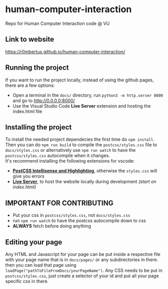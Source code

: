 # human-computer-interaction
Repo for Human Computer Interaction code @ VU

## Link to website
https://r0mbertus.github.io/human-computer-interaction/

## Running the project
If you want to run the project locally, instead of using the github pages, 
there are a few options:
* Open a terminal in the `docs/` directory, run `python3 -m http.server 8000`
and go to http://0.0.0.0:8000/
* Use the Visual Studio Code **Live Server** extension and hosting the 
index.html file

## Installing the project
To install the needed project dependecies the first time do `npm install`.  
Then you can do `npm run build` to compile the `postcss/styles.css` file to 
`docs/styles.css` or alternatively use `npm run watch` to have the 
`postcss/styles.css` autocompile when it changes.  
It's recommend installing the following extensions for vscode:
* **[PostCSS Intellisense and Highlighting](https://marketplace.visualstudio.com/items?itemName=vunguyentuan.vscode-postcss)**, 
otherwise the `styles.css` will give you errors
* **[Live Server](https://marketplace.visualstudio.com/items?itemName=ritwickdey.LiveServer)**, 
to host the website locally during development *(start on index.html)*

## IMPORTANT FOR CONTRIBUTING
* Put your css in `postcss/styles.css`, not `docs/styles.css`
* run `npm run watch` to have the postcss autocompile down to css
* **ALWAYS** fetch before doing anything

## Editing your page
Any HTML and Javascript for your page can be put inside a respective file with 
your page name that is in `docs/pages/` or any subdirectories in there. 
then you can load that page using `loadPage("pathToFileFromDocs/yourPageName")`.
Any CSS needs to be put in `postcss/styles.css`, just create a selector of your 
id and put all your page specific css in there.  
